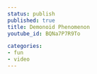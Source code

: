 ```yaml
---
status: publish
published: true
title: Demonoid Phenomenon
youtube_id: BQNa7P7R9To

categories:
- fun
- video
---
```



